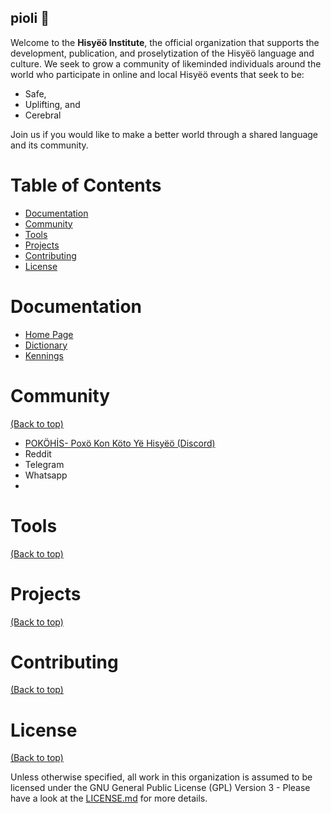 ## pioli 👋

Welcome to the **Hisyëö Institute**, the official organization that supports the development, publication, and proselytization of the Hisyëö language and culture. We seek to grow a community of likeminded individuals around the world who participate in online and local Hisyëö events that seek to be:

- Safe,
- Uplifting, and
- Cerebral

Join us if you would like to make a better world through a shared language and its community.

# Table of Contents

- [Documentation](#documentation)
- [Community](#community)
- [Tools](#tools)
- [Projects](#projects)
- [Contributing](#contributing)
- [License](#license)

# Documentation

- [Home Page](https://hisyeo.github.io)
- [Dictionary](https://www.appsheet.com/start/b51571b2-bba5-4b6e-9055-207a8d59ad4e)
- [Kennings](https://hisyeo-kennings.glitch.me/)

# Community

[(Back to top)](#table-of-contents)

- [POKÖHİS- Poxö Kon Köto Yë Hisyëö (Discord)](https://discord.gg/48mUPRan9G)
- Reddit
- Telegram
- Whatsapp
- 

# Tools

[(Back to top)](#table-of-contents)

# Projects

[(Back to top)](#table-of-contents)

# Contributing

[(Back to top)](#table-of-contents)

# License

[(Back to top)](#table-of-contents)

Unless otherwise specified, all work in this organization is assumed to be licensed under the GNU General Public License (GPL) Version 3 - Please have a look at the [LICENSE.md](LICENSE) for more details.

